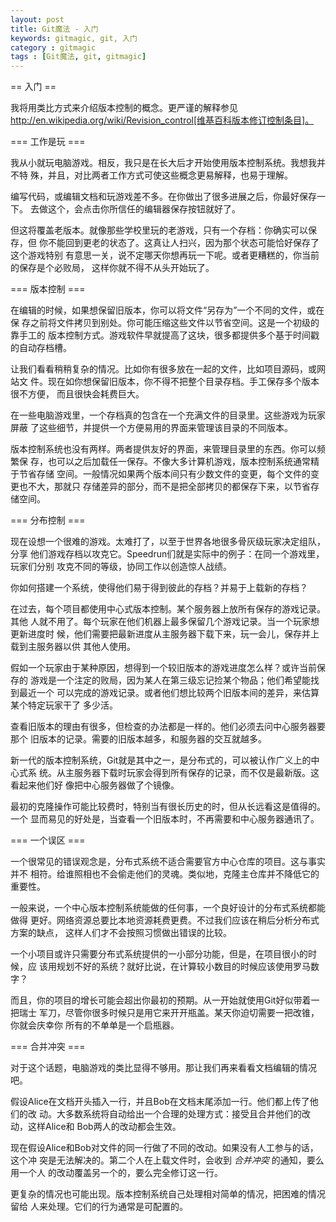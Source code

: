 ```yaml
---
layout: post
title: Git魔法 - 入门
keywords: gitmagic, git, 入门
category : gitmagic
tags : [Git魔法, git, gitmagic]
---
```

== 入门 ==

我将用类比方式来介绍版本控制的概念。更严谨的解释参见
http://en.wikipedia.org/wiki/Revision_control[维基百科版本修订控制条目]。

=== 工作是玩 ===

我从小就玩电脑游戏。相反，我只是在长大后才开始使用版本控制系统。我想我并不特
殊，并且，对比两者工作方式可使这些概念更易解释，也易于理解。

编写代码，或编辑文档和玩游戏差不多。在你做出了很多进展之后，你最好保存一下。
去做这个，会点击你所信任的编辑器保存按钮就好了。

但这将覆盖老版本。就像那些学校里玩的老游戏，只有一个存档：你确实可以保存，但
你不能回到更老的状态了。这真让人扫兴，因为那个状态可能恰好保存了这个游戏特别
有意思一关，说不定哪天你想再玩一下呢。或者更糟糕的，你当前的保存是个必败局，
这样你就不得不从头开始玩了。

=== 版本控制 ===

在编辑的时候，如果想保留旧版本，你可以将文件“另存为”一个不同的文件，或在保
存之前将文件拷贝到别处。你可能压缩这些文件以节省空间。这是一个初级的靠手工的
版本控制方式。游戏软件早就提高了这块，很多都提供多个基于时间戳的自动存档槽。

让我们看看稍稍复杂的情况。比如你有很多放在一起的文件，比如项目源码，或网站文
件。现在如你想保留旧版本，你不得不把整个目录存档。手工保存多个版本很不方便，
而且很快会耗费巨大。

在一些电脑游戏里，一个存档真的包含在一个充满文件的目录里。这些游戏为玩家屏蔽
了这些细节，并提供一个方便易用的界面来管理该目录的不同版本。

版本控制系统也没有两样。两者提供友好的界面，来管理目录里的东西。你可以频繁保
存，也可以之后加载任一保存。不像大多计算机游戏，版本控制系统通常精于节省存储
空间。一般情况如果两个版本间只有少数文件的变更，每个文件的变更也不大，那就只
存储差异的部分，而不是把全部拷贝的都保存下来，以节省存储空间。

=== 分布控制 ===

现在设想一个很难的游戏。太难打了，以至于世界各地很多骨灰级玩家决定组队，分享
他们游戏存档以攻克它。Speedrun们就是实际中的例子：在同一个游戏里，玩家们分别
攻克不同的等级，协同工作以创造惊人战绩。

你如何搭建一个系统，使得他们易于得到彼此的存档？并易于上载新的存档？

在过去，每个项目都使用中心式版本控制。某个服务器上放所有保存的游戏记录。其他
人就不用了。每个玩家在他们机器上最多保留几个游戏记录。当一个玩家想更新进度时
候，他们需要把最新进度从主服务器下载下来，玩一会儿，保存并上载到主服务器以供
其他人使用。

假如一个玩家由于某种原因，想得到一个较旧版本的游戏进度怎么样？或许当前保存的
游戏是一个注定的败局，因为某人在第三级忘记捡某个物品；他们希望能找到最近一个
可以完成的游戏记录。或者他们想比较两个旧版本间的差异，来估算某个特定玩家干了
多少活。

查看旧版本的理由有很多，但检查的办法都是一样的。他们必须去问中心服务器要那个
旧版本的记录。需要的旧版本越多，和服务器的交互就越多。

新一代的版本控制系统，Git就是其中之一，是分布式的，可以被认作广义上的中心式系
统。从主服务器下载时玩家会得到所有保存的记录，而不仅是最新版。这看起来他们好
像把中心服务器做了个镜像。

最初的克隆操作可能比较费时，特别当有很长历史的时，但从长远看这是值得的。一个
显而易见的好处是，当查看一个旧版本时，不再需要和中心服务器通讯了。

=== 一个误区 ===

一个很常见的错误观念是，分布式系统不适合需要官方中心仓库的项目。这与事实并不
相符。给谁照相也不会偷走他们的灵魂。类似地，克隆主仓库并不降低它的重要性。

一般来说，一个中心版本控制系统能做的任何事，一个良好设计的分布式系统都能做得
更好。网络资源总要比本地资源耗费更费。不过我们应该在稍后分析分布式方案的缺点，
这样人们才不会按照习惯做出错误的比较。

一个小项目或许只需要分布式系统提供的一小部分功能，但是，在项目很小的时候，应
该用规划不好的系统？就好比说，在计算较小数目的时候应该使用罗马数字？

而且，你的项目的增长可能会超出你最初的预期。从一开始就使用Git好似带着一把瑞士
军刀，尽管你很多时候只是用它来开开瓶盖。某天你迫切需要一把改锥，你就会庆幸你
所有的不单单是一个启瓶器。

=== 合并冲突 ===

对于这个话题，电脑游戏的类比显得不够用。那让我们再来看看文档编辑的情况吧。

假设Alice在文档开头插入一行，并且Bob在文档末尾添加一行。他们都上传了他们的改
动。大多数系统将自动给出一个合理的处理方式：接受且合并他们的改动，这样Alice和
Bob两人的改动都会生效。

现在假设Alice和Bob对文件的同一行做了不同的改动。如果没有人工参与的话，这个冲
突是无法解决的。第二个人在上载文件时，会收到 _合并冲突_ 的通知，要么用一个人
的改动覆盖另一个的，要么完全修订这一行。

更复杂的情况也可能出现。版本控制系统自己处理相对简单的情况，把困难的情况留给
人来处理。它们的行为通常是可配置的。

